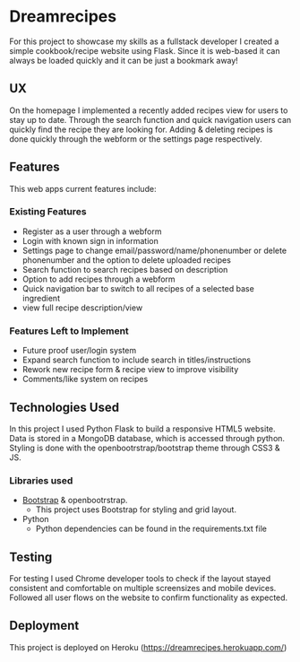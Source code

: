 # Dreamrecipes

For this project to showcase my skills as a fullstack developer I created a simple cookbook/recipe website using Flask. Since it is web-based it can always be loaded quickly and it can be just a bookmark away!
 
## UX
 
On the homepage I implemented a recently added recipes view for users to stay up to date. Through the search function and quick navigation users can quickly find the recipe they are looking for. Adding & deleting recipes is done quickly through the webform or the settings page respectively.

## Features

This web apps current features include:
 
### Existing Features
- Register as a user through a webform
- Login with known sign in information
- Settings page to change email/password/name/phonenumber or delete phonenumber and the option to delete uploaded recipes
- Search function to search recipes based on description
- Option to add recipes through a webform
- Quick navigation bar to switch to all recipes of a selected base ingredient
- view full recipe description/view

### Features Left to Implement
- Future proof user/login system
- Expand search function to include search in titles/instructions
- Rework new recipe form & recipe view to improve visibility
- Comments/like system on recipes

## Technologies Used

In this project I used Python Flask to build a responsive HTML5 website. Data is stored in a MongoDB database, which is accessed through python. Styling is done with the openbootrstrap/bootstrap theme through CSS3 & JS. 

### Libraries used
- [Bootstrap](https://getbootstrap.com/) & openbootrstrap.
    - This project uses Bootstrap for styling and grid layout.
- Python
    - Python dependencies can be found in the requirements.txt file

## Testing

For testing I used Chrome developer tools to check if the layout stayed consistent and comfortable on multiple screensizes and mobile devices. Followed all user flows on the website to confirm functionality as expected.

## Deployment

This project is deployed on Heroku (https://dreamrecipes.herokuapp.com/)
